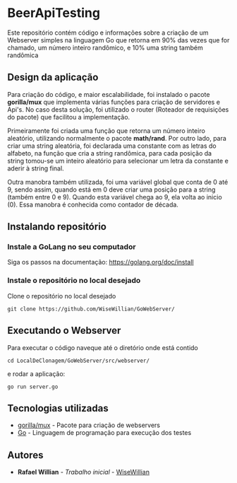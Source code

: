 # BeerApiTesting

Este repositório contém código e informações sobre a criação de um Webserver simples na linguagem Go que retorna em 90% das vezes que for chamado, um número inteiro randômico, e 10% uma string também randômica

## Design da aplicação

Para criação do código, e maior escalabilidade, foi instalado o pacote **gorilla/mux** que implementa várias funções para criação de servidores e Api's. No caso desta solução, foi utilizado o router (Roteador de requisições do pacote) que facilitou a implementação.

Primeiramente foi criada uma função que retorna um número inteiro aleatório, utilizando normalmente o pacote **math/rand**. Por outro lado, para criar uma string aleatória, foi declarada uma constante com as letras do alfabeto, na função que cria a string randômica, para cada posição da string tomou-se um inteiro aleatório para selecionar um letra da constante e aderir à string final.

Outra manobra também utilizada, foi uma variável global que conta de 0 até 9, sendo assim, quando está em 0 deve criar uma posição para a string (também entre 0 e 9). Quando esta variável chega ao 9, ela volta ao inicio (0). Essa manobra é conhecida como contador de década.

## Instalando repositório

### Instale a GoLang no seu computador

Siga os passos na documentação: https://golang.org/doc/install

### Instale o repositório no local desejado

Clone o repositório no local desejado

```
git clone https://github.com/WiseWillian/GoWebServer/
```

## Executando o Webserver

Para executar o código naveque até o diretório onde está contido

```
cd LocalDeClonagem/GoWebServer/src/webserver/
```

e rodar a aplicação: 

```
go run server.go
```

## Tecnologias utilizadas

* [gorilla/mux](https://github.com/gorilla/mux) - Pacote para criação de webservers
* [Go](https://golang.org/doc/) - Linguagem de programação para execução dos testes

## Autores

* **Rafael Willian** - *Trabalho inicial* - [WiseWillian](https://github.com/WiseWillian)
